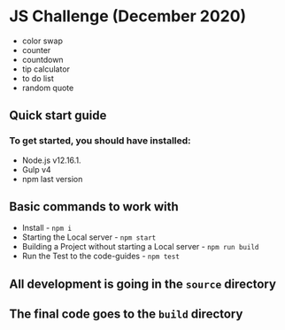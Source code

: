 # JS Challenge (December 2020)
* color swap
* counter
* countdown
* tip calculator
* to do list
* random quote
## Quick start guide
### To get started, you should have installed:
* Node.js v12.16.1.
* Gulp v4
* npm last version
## Basic commands to work with
* Install - `npm i`
* Starting the Local server - `npm start`
* Building a Project without starting a Local server - `npm run build`
* Run the Test to the code-guides - `npm test`

## All development is going in the `source` directory
## The final code goes to the `build` directory
